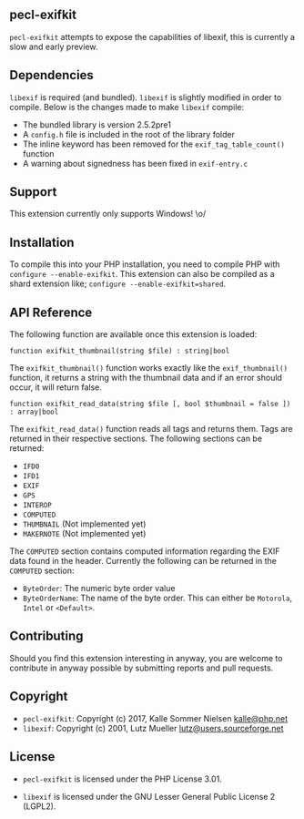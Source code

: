## pecl-exifkit

`pecl-exifkit` attempts to expose the capabilities of libexif, this is currently a slow and early preview.

## Dependencies

`libexif` is required (and bundled). `libexif` is slightly modified in order to compile. Below is the changes made to make `libexif` compile:

 * The bundled library is version 2.5.2pre1
 * A `config.h` file is included in the root of the library folder
 * The inline keyword has been removed for the `exif_tag_table_count()` function
 * A warning about signedness has been fixed in `exif-entry.c`

## Support

This extension currently only supports Windows! \o/

## Installation

To compile this into your PHP installation, you need to compile PHP with `configure --enable-exifkit`. This extension can also be compiled as a shard extension like; `configure --enable-exifkit=shared`.

## API Reference

The following function are available once this extension is loaded:

```
function exifkit_thumbnail(string $file) : string|bool
```

The `exifkit_thumbnail()` function works exactly like the `exif_thumbnail()` function, it returns a string with the thumbnail data and if an error should occur, it will return false. 

```
function exifkit_read_data(string $file [, bool $thumbnail = false ]) : array|bool
```

The `exifkit_read_data()` function reads all tags and returns them. Tags are returned in their respective sections. The following sections can be returned:

 * `IFD0`
 * `IFD1`
 * `EXIF`
 * `GPS`
 * `INTEROP`
 * `COMPUTED`
 * `THUMBNAIL` (Not implemented yet)
 * `MAKERNOTE` (Not implemented yet)

 The `COMPUTED` section contains computed information regarding the EXIF data found in the header. Currently the following can be returned in the `COMPUTED` section:

 * `ByteOrder`: The numeric byte order value
 * `ByteOrderName`: The name of the byte order. This can either be `Motorola`, `Intel` or `<Default>`.

## Contributing

Should you find this extension interesting in anyway, you are welcome to contribute in anyway possible by submitting reports and pull requests.

## Copyright

 * `pecl-exifkit`: Copyright (c) 2017, Kalle Sommer Nielsen <kalle@php.net>
 * `libexif`: Copyright (c) 2001, Lutz Mueller <lutz@users.sourceforge.net>

## License

 * `pecl-exifkit` is licensed under the PHP License 3.01.

 * `libexif` is licensed under the GNU Lesser General Public License 2 (LGPL2).